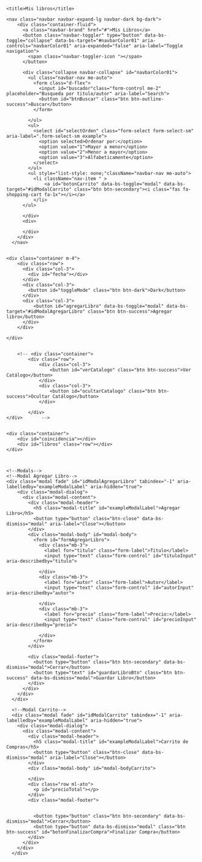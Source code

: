 ﻿<!DOCTYPE html>
<html lang="en">
<head>
    <meta charset="UTF-8">
    <meta http-equiv="X-UA-Compatible" content="IE=edge">
    <meta name="viewport" content="width=device-width, initial-scale=1.0">
    <!-- Iconos-->
    <link rel="stylesheet" href="https://use.fontawesome.com/releases/v5.15.4/css/all.css" integrity="sha384-DyZ88mC6Up2uqS4h/KRgHuoeGwBcD4Ng9SiP4dIRy0EXTlnuz47vAwmeGwVChigm" crossorigin="anonymous">
    <!--Bootstrap-->
    <link href="https://cdn.jsdelivr.net/npm/bootstrap@5.2.0-beta1/dist/css/bootstrap.min.css" rel="stylesheet" integrity="sha384-0evHe/X+R7YkIZDRvuzKMRqM+OrBnVFBL6DOitfPri4tjfHxaWutUpFmBp4vmVor" crossorigin="anonymous">
    <!--Toastify-->
    <link rel="stylesheet" type="text/css" href="https://cdn.jsdelivr.net/npm/toastify-js/src/toastify.min.css">
    <!--CSS-->
    <link rel="stylesheet" href="estilos.css">

    
    <title>Mis libros</title>
</head>
<body class="">

    <nav class="navbar navbar-expand-lg navbar-dark bg-dark">
        <div class="container-fluid">
          <a class="navbar-brand" href="#">Mis Libros</a>
          <button class="navbar-toggler" type="button" data-bs-toggle="collapse" data-bs-target="#navbarColor01" aria-controls="navbarColor01" aria-expanded="false" aria-label="Toggle navigation">
            <span class="navbar-toggler-icon "></span>
          </button>
      
          <div class="collapse navbar-collapse" id="navbarColor01">
            <ul class="navbar-nav me-auto">
              <form class="d-flex">
                <input id="buscador"class="form-control me-2" placeholder="Busqueda por titulo/autor" aria-label="Search">
                <button id="btnBuscar" class="btn btn-outline-success">Buscar</button>
              </form> 
              
            </ul>
            <ul>
              <select id="selectOrden" class="form-select form-select-sm" aria-label=".form-select-sm example">
                <option selected>Ordenar por:</option>
                <option value="1">Mayor a menor</option>
                <option value="2">Menor a mayor</option>
                <option value="3">Alfabeticamente</option>
              </select>
            </ul>
            <ul style="list-style: none;"className="navbar-nav me-auto">  
              <li className="nav-item " >
                  <a id="botonCarrito" data-bs-toggle="modal" data-bs-target="#idModalCarrito" class="btn btn-secondary"><i class="fas fa-shopping-cart fa-1x"></i></a>
              </li>
          </ul>
           
          </div>
          <div>
              
          </div>
        </div> 
      </nav>

    
    <div class="container m-4">
        <div class="row">
          <div class="col-3">
            <div id="fecha"></div>
          </div> 
          <div class="col-3">
            <button id="toggleMode" class="btn btn-dark">Dark</button>
          </div>  
          <div class="col-3">
              <button id="agregarLibro" data-bs-toggle="modal" data-bs-target="#idModalAgregarLibro" class="btn btn-success">Agregar libro</button>
          </div>
        </div>
  
    </div>


        <!-- <div class="container">
            <div class="row">
                <div class="col-3">
                    <button id="verCatalogo" class="btn btn-success">Ver Catálogo</button>
                </div>
                <div class="col-3">
                    <button id="ocultarCatalogo" class="btn btn-success">Ocultar Catálogo</button>
                </div>

            </div>
    </div>       -->
    
    
    <div class="container">
        <div id="coincidencia"></div>
        <div id="libros" class="row"></div>
    </div>    
    
    

    <!--Modals-->
    <!--Modal Agregar Libro-->
    <div class="modal fade" id="idModalAgregarLibro" tabindex="-1" aria-labelledby="exampleModalLabel" aria-hidden="true">
        <div class="modal-dialog">
          <div class="modal-content">
            <div class="modal-header">
              <h5 class="modal-title" id="exampleModalLabel">Agregar Libro</h5>
              <button type="button" class="btn-close" data-bs-dismiss="modal" aria-label="Close"></button>
            </div>
            <div class="modal-body" id="modal-body">
              <form id="formAgregarLibro">
                <div class="mb-3">
                  <label for="titulo" class="form-label">Titulo</label>
                  <input type="text" class="form-control" id="tituloInput" aria-describedby="titulo">
                  
                </div>
                <div class="mb-3">
                  <label for="autor" class="form-label">Autor</label>
                  <input type="text" class="form-control" id="autorInput" aria-describedby="autor">
                  
                </div>
                <div class="mb-3">
                  <label for="precio" class="form-label">Precio:</label>
                  <input type="text" class="form-control" id="precioInput" aria-describedby="precio">
                  
                </div>
              </form>
            </div>
            
            <div class="modal-footer">
              <button type="button" class="btn btn-secondary" data-bs-dismiss="modal">Cerrar</button>
              <button type="text" id="guardarLibroBtn" class="btn btn-success" data-bs-dismiss="modal">Guardar Libro</button>
            </div>
          </div>
        </div>
      </div>
  
      <!--Modal Carrito-->
      <div class="modal fade" id="idModalCarrito" tabindex="-1" aria-labelledby="exampleModalLabel" aria-hidden="true">
        <div class="modal-dialog">
          <div class="modal-content">
            <div class="modal-header">
              <h5 class="modal-title" id="exampleModalLabel">Carrito de Compras</h5>
              <button type="button" class="btn-close" data-bs-dismiss="modal" aria-label="Close"></button>
            </div>
            <div class="modal-body" id="modal-bodyCarrito">
              
            </div>
            <div class="row ml-ato">
              <p id="precioTotal"></p>
            </div>
            <div class="modal-footer">
              
              
              <button type="button" class="btn btn-secondary" data-bs-dismiss="modal">Cerrar</button>
              <button type="button" data-bs-dismiss="modal" class="btn btn-success" id="botonFinalizarCompra">Finalizar Compra</button>
            </div>
          </div>
        </div>
      </div>
<!--Script de Bootstrap-->
<script src="https://cdn.jsdelivr.net/npm/bootstrap@5.2.0-beta1/dist/js/bootstrap.bundle.min.js"
        integrity="sha384-pprn3073KE6tl6bjs2QrFaJGz5/SUsLqktiwsUTF55Jfv3qYSDhgCecCxMW52nD2" crossorigin="anonymous">
</script>
<!--Script de Sweet alert-->
<script src="//cdn.jsdelivr.net/npm/sweetalert2@11"></script>
<!--Toastify-->
<script type="text/javascript" src="https://cdn.jsdelivr.net/npm/toastify-js"></script>
<!--Luxon-->
<script src="https://cdn.jsdelivr.net/npm/luxon@2.3.0/build/global/luxon.min.js"></script>
<!--Archivos JS propios-->
<!--importante el orden-->
<script src="JS/class.js"></script>
<script src="JS/main.js"></script>
<script src="JS/darkToggle.js"></script>
</body>
</html>